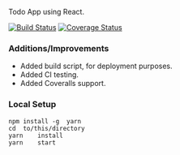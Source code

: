 Todo App using React.

[![Build Status](https://travis-ci.org/benrondeau/YEI-ToDos-App.svg?branch=master)](https://travis-ci.org/benrondeau/YEI-ToDos-App)  [![Coverage Status](https://coveralls.io/repos/github/benrondeau/YEI-ToDos-App/badge.svg)](https://coveralls.io/github/benrondeau/YEI-ToDos-App)

### Additions/Improvements

- Added build script, for deployment purposes.
- Added CI testing.
- Added Coveralls support.

### Local Setup

```
npm	install	-g	yarn
cd	to/this/directory
yarn	install
yarn	start
```
